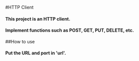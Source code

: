 #HTTP Client

#### This project is an HTTP client.
#### Implement functions such as POST, GET, PUT, DELETE, etc.

##How to use

#### Put the URL and port in 'url'.
